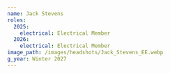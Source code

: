 ```yaml
---
name: Jack Stevens
roles:
  2025:
    electrical: Electrical Member
  2026:
    electrical: Electrical Member
image_path: /images/headshots/Jack_Stevens_EE.webp
g_year: Winter 2027
---
```

